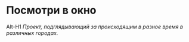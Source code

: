 # Посмотри в окно
Alt-H1
*Проект, подглядывающий за происходящим в разное время в различных городах.*
